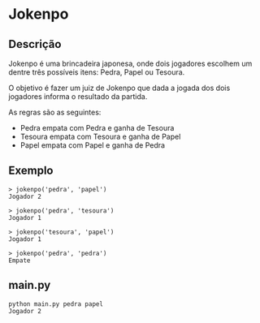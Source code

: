 # Jokenpo

## Descrição

Jokenpo é uma brincadeira japonesa, onde dois jogadores escolhem um dentre três possíveis itens: Pedra, Papel ou Tesoura.

O objetivo é fazer um juiz de Jokenpo que dada a jogada dos dois jogadores informa o resultado da partida.

As regras são as seguintes:

* Pedra empata com Pedra e ganha de Tesoura
* Tesoura empata com Tesoura e ganha de Papel
* Papel empata com Papel e ganha de Pedra

## Exemplo

```
> jokenpo('pedra', 'papel')
Jogador 2

> jokenpo('pedra', 'tesoura')
Jogador 1

> jokenpo('tesoura', 'papel')
Jogador 1

> jokenpo('pedra', 'pedra')
Empate

```

## main.py

```console
python main.py pedra papel
Jogador 2

```
